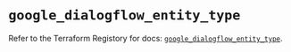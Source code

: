 # `google_dialogflow_entity_type`

Refer to the Terraform Registory for docs: [`google_dialogflow_entity_type`](https://registry.terraform.io/providers/hashicorp/google-beta/5.4.0/docs/resources/google_dialogflow_entity_type).

